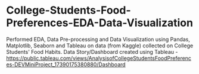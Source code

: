# College-Students-Food-Preferences-EDA-Data-Visualization
Performed EDA, Data Pre-processing and Data Visualization using Pandas, Matplotlib, Seaborn and Tableau on data (from Kaggle) collected on College Students' Food Habits.
Data Story/Dashboard created using Tableau - https://public.tableau.com/views/AnalysisofCollegeStudentsFoodPreferences-DEVMiniProject_17390175380880/Dashboard

